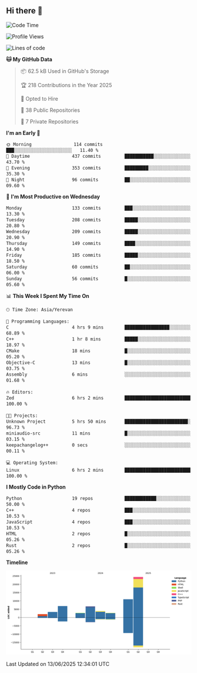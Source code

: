 ## Hi there 👋

<!--START_SECTION:waka-->
![Code Time](http://img.shields.io/badge/Code%20Time-1%2C321%20hrs%2031%20mins-blue)

![Profile Views](http://img.shields.io/badge/Profile%20Views-0-blue)

![Lines of code](https://img.shields.io/badge/From%20Hello%20World%20I%27ve%20Written-63.2%20thousand%20lines%20of%20code-blue)

**🐱 My GitHub Data** 

> 📦 62.5 kB Used in GitHub's Storage 
 > 
> 🏆 218 Contributions in the Year 2025
 > 
> 💼 Opted to Hire
 > 
> 📜 38 Public Repositories 
 > 
> 🔑 7 Private Repositories 
 > 
**I'm an Early 🐤** 

```text
🌞 Morning                114 commits         ███░░░░░░░░░░░░░░░░░░░░░░   11.40 % 
🌆 Daytime                437 commits         ███████████░░░░░░░░░░░░░░   43.70 % 
🌃 Evening                353 commits         █████████░░░░░░░░░░░░░░░░   35.30 % 
🌙 Night                  96 commits          ██░░░░░░░░░░░░░░░░░░░░░░░   09.60 % 
```
📅 **I'm Most Productive on Wednesday** 

```text
Monday                   133 commits         ███░░░░░░░░░░░░░░░░░░░░░░   13.30 % 
Tuesday                  208 commits         █████░░░░░░░░░░░░░░░░░░░░   20.80 % 
Wednesday                209 commits         █████░░░░░░░░░░░░░░░░░░░░   20.90 % 
Thursday                 149 commits         ████░░░░░░░░░░░░░░░░░░░░░   14.90 % 
Friday                   185 commits         █████░░░░░░░░░░░░░░░░░░░░   18.50 % 
Saturday                 60 commits          ██░░░░░░░░░░░░░░░░░░░░░░░   06.00 % 
Sunday                   56 commits          █░░░░░░░░░░░░░░░░░░░░░░░░   05.60 % 
```


📊 **This Week I Spent My Time On** 

```text
🕑︎ Time Zone: Asia/Yerevan

💬 Programming Languages: 
C                        4 hrs 9 mins        █████████████████░░░░░░░░   68.89 % 
C++                      1 hr 8 mins         █████░░░░░░░░░░░░░░░░░░░░   18.97 % 
CMake                    18 mins             █░░░░░░░░░░░░░░░░░░░░░░░░   05.20 % 
Objective-C              13 mins             █░░░░░░░░░░░░░░░░░░░░░░░░   03.75 % 
Assembly                 6 mins              ░░░░░░░░░░░░░░░░░░░░░░░░░   01.68 % 

🔥 Editors: 
Zed                      6 hrs 2 mins        █████████████████████████   100.00 % 

🐱‍💻 Projects: 
Unknown Project          5 hrs 50 mins       ████████████████████████░   96.73 % 
miniaudio-src            11 mins             █░░░░░░░░░░░░░░░░░░░░░░░░   03.15 % 
keepachangelog++         0 secs              ░░░░░░░░░░░░░░░░░░░░░░░░░   00.11 % 

💻 Operating System: 
Linux                    6 hrs 2 mins        █████████████████████████   100.00 % 
```

**I Mostly Code in Python** 

```text
Python                   19 repos            ████████████░░░░░░░░░░░░░   50.00 % 
C++                      4 repos             ███░░░░░░░░░░░░░░░░░░░░░░   10.53 % 
JavaScript               4 repos             ███░░░░░░░░░░░░░░░░░░░░░░   10.53 % 
HTML                     2 repos             █░░░░░░░░░░░░░░░░░░░░░░░░   05.26 % 
Rust                     2 repos             █░░░░░░░░░░░░░░░░░░░░░░░░   05.26 % 
```



**Timeline**

![Lines of Code chart](https://raw.githubusercontent.com/0xM4LL0C/0xM4LL0C/main/assets/bar_graph.png)


 Last Updated on 13/06/2025 12:34:01 UTC
<!--END_SECTION:waka-->
